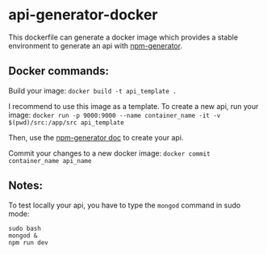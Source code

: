 # api-generator-docker

This dockerfile can generate a docker image which provides a stable environment to generate an api with [npm-generator](https://github.com/diegohaz/rest).

## Docker commands:

Build your image:
`docker build -t api_template .`

I recommend to use this image as a template. To create a new api, run your image:
`docker run -p 9000:9000 --name container_name -it -v $(pwd)/src:/app/src api_template`

Then, use the [npm-generator doc](https://github.com/diegohaz/rest) to create your api.

Commit your changes to a new docker image:
`docker commit container_name api_name`

## Notes:
To test locally your api, you have to type the `mongod` command in sudo mode:
```
sudo bash
mongod &
npm run dev
```
